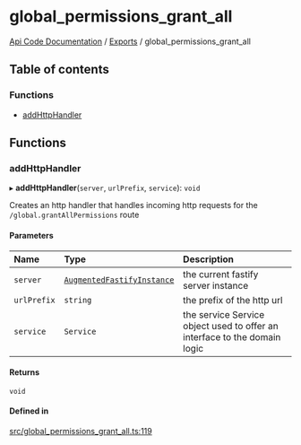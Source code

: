 # global\_permissions\_grant\_all
 
[Api Code Documentation](../README.md) / [Exports](../modules.md) / global\_permissions\_grant\_all

## Table of contents

### Functions

- [addHttpHandler](global_permissions_grant_all.md#addhttphandler)

## Functions

### addHttpHandler

▸ **addHttpHandler**(`server`, `urlPrefix`, `service`): `void`

Creates an http handler that handles incoming http requests for the `/global.grantAllPermissions` route

#### Parameters

| Name | Type | Description |
| :------ | :------ | :------ |
| `server` | [`AugmentedFastifyInstance`](../interfaces/types.AugmentedFastifyInstance.md) | the current fastify server instance |
| `urlPrefix` | `string` | the prefix of the http url |
| `service` | `Service` | the service Service object used to offer an interface to the domain logic |

#### Returns

`void`

#### Defined in

[src/global_permissions_grant_all.ts:119](https://github.com/openkfw/TruBudget/blob/d2b440c/api/src/global_permissions_grant_all.ts#L119)
